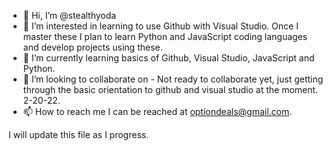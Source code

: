 - 👋 Hi, I’m @stealthyoda
- 👀 I’m interested in learning to use Github with Visual Studio.  Once I master these I plan to learn Python and JavaScript coding languages and develop projects using these.
- 🌱 I’m currently learning basics of Github, Visual Studio, JavaScript and Python.
- 💞️ I’m looking to collaborate on - Not ready to collaborate yet, just getting through the basic orientation to github and visual studio at the moment. 2-20-22.
- 📫 How to reach me I can be reached at optiondeals@gmail.com.

I will update this file as I progress.

<!---
stealthyoda/stealthyoda is a ✨ special ✨ repository because its `README.md` (this file) appears on your GitHub profile.
You can click the Preview link to take a look at your changes.
--->
